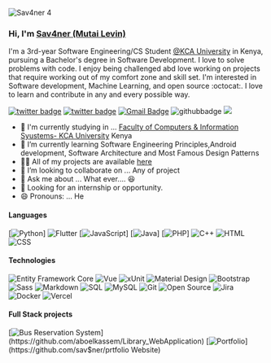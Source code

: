 ![Sav4ner 4](https://user-images.githubusercontent.com/74011499/136277704-c94f32e8-2981-4795-aea9-6118aaf0e343.png)


### Hi, I'm <a href="https://www.sav4ner.me"> Sav4ner (Mutai Levin)</a>

I'm a 3rd-year Software Engineering/CS Student [@KCA University](http://www.kca.ac.ke/) in Kenya, pursuing a Bachelor's degree in Software Development. I love to solve problems with code. I enjoy being challenged abd love working on projects that require working out of my comfort zone and skill set. I'm interested in Software development, Machine Learning, and open source :octocat:. I love to learn and contribute in any and every possible way.<br/>

[![twitter badge](https://img.shields.io/badge/-@sav4ner?style=flat&logo=twitter&logoColor=white)](https://twitter.com/sav4ner)
[![twitter badge](https://img.shields.io/badge/-@sav4ner-%23E4415F?style=flat&logo=instagram&logoColor=white)](https://www.instagram.com/levi.n.iz)
[![Gmail Badge](https://img.shields.io/badge/-Gmail-c14438?style=flat-square&logo=Gmail&logoColor=white&link=mailto:developersav4ner.me@gmail.com)](mailto:contact@developersav4ner.me)
![githubbadge](https://img.shields.io/github/followers/sav4ner?style=social)
![](https://komarev.com/ghpvc/?username=sav4ner&color=brightgreen&style=flat)


- :school: I'm currently studying in ... [Faculty of Computers & Information Syustems- KCA University](http://www.kca.ac.ke) Kenya
- 🌱 I’m currently learning Software Engineering Principles,Android development, Software Architecture and Most Famous Design Patterns
- 👨‍💻 All of my projects are available  [here](https://github.com/sav4ner?tab=repositories)
- 👯 I’m looking to collaborate on ... Any of project
- 💬 Ask me about ... What ever.... :laughing:
- 👯 Looking for an internship or opportunity.
- 😄 Pronouns: ... He

#### Languages

[![Python](https://img.shields.io/badge/-Python-fff?&logo=Python&logoColor=blue)]
![Flutter](https://img.shields.io/badge/-Flutter-fff?&logo=Flutter&logoColor=007ACC)
[![JavaScript](https://img.shields.io/badge/-JavaScript-fff?&logo=JavaScript&logoColor=ddc508)]
[![Java](https://img.shields.io/badge/-Java-fff?&logo=Java&logoColor=007396)]
[![PHP](https://img.shields.io/badge/-PHP-fff?&logo=PHP)]
![C++](https://img.shields.io/badge/-C++-fff?&logo=c%2b%2b&logoColor=00599C)
![HTML](https://img.shields.io/badge/-HTML-fff?&logo=HTML5)
![CSS](https://img.shields.io/badge/-CSS-fff?&logo=CSS3&logoColor=blue)

#### Technologies

![Entity Framework Core](https://img.shields.io/badge/-Entity_Framework_Core-fff?style=flat&logo=Microsoft&logoColor=0078D7)
![Vue](https://img.shields.io/badge/-Vue-fff?style=flat&logo=Vue&logoColor=de0330)
![xUnit](https://img.shields.io/badge/-xUnit-fff?style=flat&logo=xunit&logoColor=blue)
![Material Design](https://img.shields.io/badge/-Material%20Design-fff?style=flat&logo=material-design&logoColor=blue)
![Bootstrap](https://img.shields.io/badge/-Bootstrap-fff?style=flat&logo=bootstrap&logoColor=563D7C)
![Sass](https://img.shields.io/badge/-Sass-fff?style=flat&logo=Sass&logoColor=blue)
![Markdown](https://img.shields.io/badge/-Markdown-fff?style=flat&logo=markdown&logoColor=black)
![SQL](https://img.shields.io/badge/-SQL-fff?style=flat&logo=Microsoft-SQL-Server&logoColor=blue)
![MySQL](https://img.shields.io/badge/-MySQL-fff?style=flat&logo=mysql)
![Git](https://img.shields.io/badge/-Git-fff?style=flat&logo=git)
![Open Source](https://img.shields.io/badge/-Open%20Source-fff?style=flat&logo=open-source-Initiative)
![Jira](https://img.shields.io/badge/-Jira-fff?style=flat&logo=jira-software&logoColor=blue)
![Docker](https://img.shields.io/badge/-Docker-fff?style=flat&logo=Docker)
![Vercel](https://img.shields.io/badge/-Vercel-fff?&logo=Vercel&logoColor=blue)

<!-- wi*quL3fcV -->

#### Full Stack projects

[![Bus Reservation System](https://img.shields.io/badge/-📚%20Library-fff?)](https://github.com/aboelkassem/Library_WebApplication)
[![Portfolio](https://img.shields.io/badge/-👨‍💻%20Portfolio-fff?)](https://github.com/sav$ner/prtfolio Website)

<br>

<!--
**sav4ner/sav4ner** is a ✨ _special_ ✨ repository because its `README.md` (this file) appears on your GitHub profile.

Here are some ideas to get you started:
- ⚡️ Technologies I work with: C#, ASP.NET MVC, ASP.NET Core, Web API, JavaScript, TypeScript, Angular, CSS, HTML, EntityFramework core, Bootstrap, Reactjs and more ....
- 👯 I’m looking to collaborate on ... Any of project
- 🔭 I’m currently working on ...
- 🌱 I’m currently learning ...
- 👯 I’m looking to collaborate on ...
- 🤔 I’m looking for help with ...
- 💬 Ask me about ...
- 📫 How to reach me: ...
- 😄 Pronouns: ...
- ⚡ Fun fact: ...
-->
